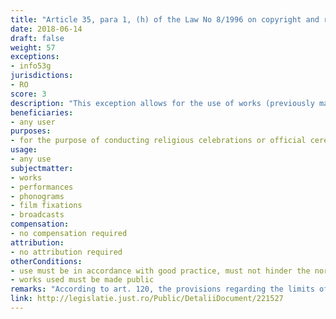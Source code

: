```yaml
---
title: "Article 35, para 1, (h) of the Law No 8/1996 on copyright and related rights"
date: 2018-06-14
draft: false
weight: 57
exceptions:
- info53g
jurisdictions:
- RO
score: 3
description: "This exception allows for the use of works (previously made public) during religious celebrations or official ceremonies organized by a public authority, provided that they are in accordance with good practice, do not contravene the normal exploitation of the work and do not harm the author or holders of related rights." 
beneficiaries:
- any user
purposes: 
- for the purpose of conducting religious celebrations or official ceremonies organized by a public authority
usage:
- any use
subjectmatter:
- works
- performances
- phonograms
- film fixations
- broadcasts
compensation:
- no compensation required
attribution: 
- no attribution required
otherConditions: 
- use must be in accordance with good practice, must not hinder the normal exploitation of the work and harm the author
- works used must be made public
remarks: "According to art. 120, the provisions regarding the limits of exercising copyright also apply accordingly to related rights. Under art. 134 they apply by analogy to broadcasting organizations."
link: http://legislatie.just.ro/Public/DetaliiDocument/221527
---
```

